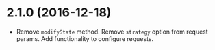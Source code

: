 # 2.1.0 (2016-12-18)

  * Remove `modifyState` method. Remove `strategy` option from request params. Add functionality to configure requests.
